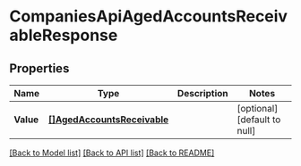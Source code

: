 # CompaniesApiAgedAccountsReceivableResponse

## Properties
Name | Type | Description | Notes
------------ | ------------- | ------------- | -------------
**Value** | [**[]AgedAccountsReceivable**](agedAccountsReceivable.md) |  | [optional] [default to null]

[[Back to Model list]](../README.md#documentation-for-models) [[Back to API list]](../README.md#documentation-for-api-endpoints) [[Back to README]](../README.md)


